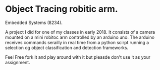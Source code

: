 # Object Tracing robitic arm.
Embedded Systems (8234).

A project I did for one of my classes in early 2018. 
It consists of a camera mounted on a mini robitoc arm controlled by an arduino uno. 
The arduino receives commands serailly in real time from a python scirpt running a selection og object classification and detection frameworks. 

Feel Free fork it and play around with it but pleasde don't use it as your assignment. 

